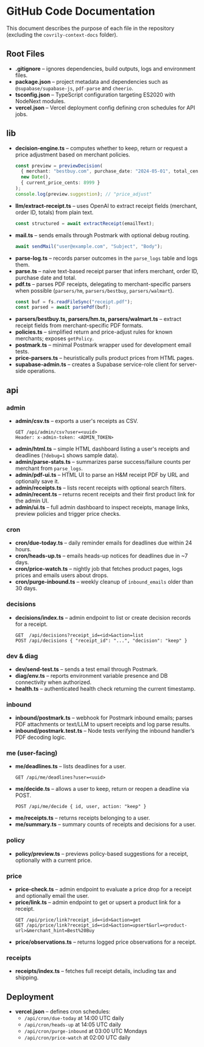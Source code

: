 # GitHub Code Documentation

This document describes the purpose of each file in the repository (excluding the `covrily-context-docs` folder).

## Root Files
- **.gitignore** – ignores dependencies, build outputs, logs and environment files.
- **package.json** – project metadata and dependencies such as `@supabase/supabase-js`, `pdf-parse` and `cheerio`.
- **tsconfig.json** – TypeScript configuration targeting ES2020 with NodeNext modules.
- **vercel.json** – Vercel deployment config defining cron schedules for API jobs.

## lib
- **decision-engine.ts** – computes whether to keep, return or request a price adjustment based on merchant policies.
  ```ts
  const preview = previewDecision(
    { merchant: "bestbuy.com", purchase_date: "2024-05-01", total_cents: 9999 },
    new Date(),
    { current_price_cents: 8999 }
  );
  console.log(preview.suggestion); // "price_adjust"
  ```
- **llm/extract-receipt.ts** – uses OpenAI to extract receipt fields (merchant, order ID, totals) from plain text.
  ```ts
  const structured = await extractReceipt(emailText);
  ```
- **mail.ts** – sends emails through Postmark with optional debug routing.
  ```ts
  await sendMail("user@example.com", "Subject", "Body");
  ```
- **parse-log.ts** – records parser outcomes in the `parse_logs` table and logs them.
- **parse.ts** – naive text-based receipt parser that infers merchant, order ID, purchase date and total.
- **pdf.ts** – parses PDF receipts, delegating to merchant-specific parsers when possible (`parsers/hm`, `parsers/bestbuy`, `parsers/walmart`).
  ```ts
  const buf = fs.readFileSync("receipt.pdf");
  const parsed = await parsePdf(buf);
  ```
- **parsers/bestbuy.ts, parsers/hm.ts, parsers/walmart.ts** – extract receipt fields from merchant-specific PDF formats.
- **policies.ts** – simplified return and price-adjust rules for known merchants; exposes `getPolicy`.
- **postmark.ts** – minimal Postmark wrapper used for development email tests.
- **price-parsers.ts** – heuristically pulls product prices from HTML pages.
- **supabase-admin.ts** – creates a Supabase service-role client for server-side operations.

## api
### admin
- **admin/csv.ts** – exports a user's receipts as CSV.
  ```
  GET /api/admin/csv?user=<uuid>
  Header: x-admin-token: <ADMIN_TOKEN>
  ```
- **admin/html.ts** – simple HTML dashboard listing a user's receipts and deadlines (`?debug=1` shows sample data).
- **admin/parse-stats.ts** – summarizes parse success/failure counts per merchant from `parse_logs`.
- **admin/pdf-ui.ts** – HTML UI to parse an H&M receipt PDF by URL and optionally save it.
- **admin/receipts.ts** – lists recent receipts with optional search filters.
- **admin/recent.ts** – returns recent receipts and their first product link for the admin UI.
- **admin/ui.ts** – full admin dashboard to inspect receipts, manage links, preview policies and trigger price checks.

### cron
- **cron/due-today.ts** – daily reminder emails for deadlines due within 24 hours.
- **cron/heads-up.ts** – emails heads-up notices for deadlines due in ~7 days.
- **cron/price-watch.ts** – nightly job that fetches product pages, logs prices and emails users about drops.
- **cron/purge-inbound.ts** – weekly cleanup of `inbound_emails` older than 30 days.

### decisions
- **decisions/index.ts** – admin endpoint to list or create decision records for a receipt.
  ```
  GET  /api/decisions?receipt_id=<id>&action=list
  POST /api/decisions { "receipt_id": "...", "decision": "keep" }
  ```

### dev & diag
- **dev/send-test.ts** – sends a test email through Postmark.
- **diag/env.ts** – reports environment variable presence and DB connectivity when authorized.
- **health.ts** – authenticated health check returning the current timestamp.

### inbound
- **inbound/postmark.ts** – webhook for Postmark inbound emails; parses PDF attachments or text/LLM to upsert receipts and log parse results.
- **inbound/postmark.test.ts** – Node tests verifying the inbound handler’s PDF decoding logic.

### me (user-facing)
- **me/deadlines.ts** – lists deadlines for a user.
  ```
  GET /api/me/deadlines?user=<uuid>
  ```
- **me/decide.ts** – allows a user to keep, return or reopen a deadline via POST.
  ```
  POST /api/me/decide { id, user, action: "keep" }
  ```
- **me/receipts.ts** – returns receipts belonging to a user.
- **me/summary.ts** – summary counts of receipts and decisions for a user.

### policy
- **policy/preview.ts** – previews policy-based suggestions for a receipt, optionally with a current price.

### price
- **price-check.ts** – admin endpoint to evaluate a price drop for a receipt and optionally email the user.
- **price/link.ts** – admin endpoint to get or upsert a product link for a receipt.
  ```
  GET /api/price/link?receipt_id=<id>&action=get
  GET /api/price/link?receipt_id=<id>&action=upsert&url=<product-url>&merchant_hint=Best%20Buy
  ```
- **price/observations.ts** – returns logged price observations for a receipt.

### receipts
- **receipts/index.ts** – fetches full receipt details, including tax and shipping.

## Deployment
- **vercel.json** – defines cron schedules:
  - `/api/cron/due-today` at 14:00 UTC daily
  - `/api/cron/heads-up` at 14:05 UTC daily
  - `/api/cron/purge-inbound` at 03:00 UTC Mondays
  - `/api/cron/price-watch` at 02:00 UTC daily
